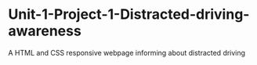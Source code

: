 # Unit-1-Project-1-Distracted-driving-awareness
A HTML and CSS responsive webpage informing about distracted driving 
